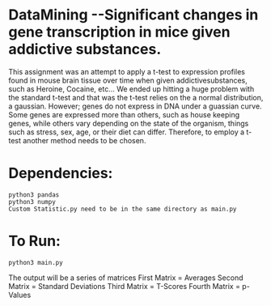 # DataMining --Significant changes in gene transcription in mice given addictive substances.

This assignment was an attempt to apply a t-test to expression profiles found in mouse brain tissue over time when given addictivesubstances, such as Heroine, Cocaine, etc... We ended up hitting a huge problem with the standard t-test and that was the t-test relies on the a normal distribution, a gaussian. However; genes do not express in DNA under a guassian curve. Some genes are expressed more than others, such as house keeping genes, while others vary depending on the state of the organism, things such as stress, sex, age, or their diet can differ. Therefore, to employ a t-test another method needs to be chosen.

# Dependencies:
	python3 pandas
	python3 numpy
	Custom Statistic.py need to be in the same directory as main.py

# To Run:
	python3 main.py


The output will be a series of matrices
First Matrix = Averages
Second Matrix = Standard Deviations
Third Matrix = T-Scores
Fourth Matrix = p-Values
